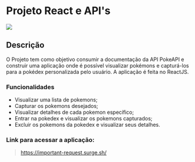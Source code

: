 # **Projeto React e API's**
<img src="https://pbs.twimg.com/media/FmKVi4qXoAA2eT-?format=jpg&name=4096x4096"/>

## Descrição

O Projeto tem como objetivo consumir a documentação da API PokeAPI e construir uma aplicação onde é possível visualizar pokémons e capturá-los para a pokédex personalizada pelo usuário. A aplicação é feita no ReactJS.

### Funcionalidades

* Visualizar uma lista de pokemons;
* Capturar os pokemons desejados;
* Visualizar detalhes de cada pokemon específico;
* Entrar na pokedex e visualizar os pokemons capturados;
* Excluir os pokemons da pokedex e visualizar seus detalhes.

### Link para acessar a aplicação:
> https://important-request.surge.sh/ 
